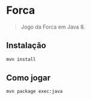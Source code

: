 # Forca
> Jogo da Forca em Java 8.

## Instalação

```sh
mvn install
```

## Como jogar

```sh
mvn package exec:java
```
